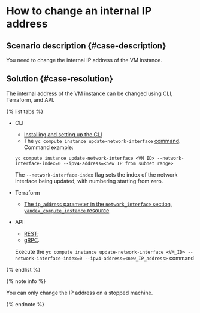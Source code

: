 # How to change an internal IP address


## Scenario description {#case-description}

You need to change the internal IP address of the VM instance.

## Solution {#case-resolution}

The internal address of the VM instance can be changed using CLI, Terraform, and API.

{% list tabs %}

- CLI

   - [Installing and setting up the CLI](https://cloud.yandex.ru/docs/cli/quickstart)
   - The `yc compute instance update-network-interface` [command](https://cloud.yandex.ru/docs/cli/cli-ref/managed-services/compute/instance/update-network-interface).
      Command example:
   ```
   yc compute instance update-network-interface <VM ID> --network-interface-index=0 --ipv4-address=<new IP from subnet range>
   ```
   The `--network-interface-index` flag sets the index of the network interface being updated, with numbering starting from zero.

- Terraform

   - [The `ip_address` parameter in the `network_interface` section, `yandex_compute_instance` resource](https://registry.tfpla.net/providers/yandex-cloud/yandex/latest/docs/resources/compute_instance#ip_address)


- API

   - [REST](https://cloud.yandex.ru/docs/compute/api-ref/Instance/updateNetworkInterface);
   - [gRPC](https://cloud.yandex.ru/docs/compute/api-ref/grpc/Instance/updateNetworkInterface.md).

   Execute the ```yc compute instance update-network-interface <VM_ID> --network-interface-index=0 --ipv4-address=<new_IP_address>``` command

{% endlist %}

{% note info %}

You can only change the IP address on a stopped machine.

{% endnote %}
